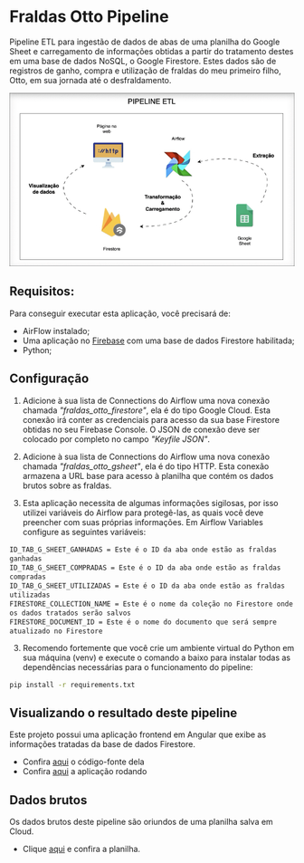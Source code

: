 # Fraldas Otto Pipeline

Pipeline ETL para ingestão de dados de abas de uma planilha do Google Sheet e carregamento de informações obtidas a partir do tratamento destes em uma base de dados NoSQL, o Google Firestore. Estes dados são de registros de ganho, compra e utilização de fraldas do meu primeiro filho, Otto, em sua jornada até o desfraldamento.

![image](/readme_itens/diagrama.gif)

## Requisitos:

Para conseguir executar esta aplicação, você precisará de:

- AirFlow instalado;
- Uma aplicação no [Firebase](https://console.firebase.google.com) com uma base de dados Firestore habilitada;
- Python;

## Configuração

1. Adicione à sua lista de Connections do Airflow uma nova conexão chamada _"fraldas_otto_firestore"_, ela é do tipo Google Cloud. Esta conexão irá conter as credenciais para acesso da sua base Firestore obtidas no seu Firebase Console. O JSON de conexão deve ser colocado por completo no campo _"Keyfile JSON"_.

1. Adicione à sua lista de Connections do Airflow uma nova conexão chamada _"fraldas_otto_gsheet"_, ela é do tipo HTTP. Esta conexão armazena a URL base para acesso à planilha que contém os dados brutos sobre as fraldas.

2. Esta aplicação necessita de algumas informações sigilosas, por isso utilizei variáveis do Airflow para protegê-las, as quais você deve preencher com suas próprias informações. Em Airflow Variables configure as seguintes variáveis:

```properties
ID_TAB_G_SHEET_GANHADAS = Este é o ID da aba onde estão as fraldas ganhadas
ID_TAB_G_SHEET_COMPRADAS = Este é o ID da aba onde estão as fraldas compradas
ID_TAB_G_SHEET_UTILIZADAS = Este é o ID da aba onde estão as fraldas utilizadas
FIRESTORE_COLLECTION_NAME = Este é o nome da coleção no Firestore onde os dados tratados serão salvos
FIRESTORE_DOCUMENT_ID = Este é o nome do documento que será sempre atualizado no Firestore
```

3. Recomendo fortemente que você crie um ambiente virtual do Python em sua máquina (venv) e execute o comando a baixo para instalar todas as dependências necessárias para o funcionamento do pipeline:

```bash
pip install -r requirements.txt
```

## Visualizando o resultado deste pipeline

Este projeto possui uma aplicação frontend em Angular que exibe as informações tratadas da base de dados Firestore. 

- Confira [aqui](https://github.com/xpcjunior/fraldasotto.frontend) o código-fonte dela
- Confira [aqui](https://fraldas-otto.web.app/) a aplicação rodando

## Dados brutos

Os dados brutos deste pipeline são oriundos de uma planilha salva em Cloud.

- Clique [aqui](https://docs.google.com/spreadsheets/d/1alaeZRchzrXYqNJ_WGEk8DkcjRkIOn-BXtkCqqGMXBM) e confira a planilha.